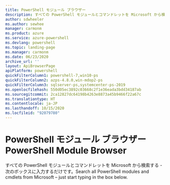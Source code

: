 ```yaml
---
title: PowerShell モジュール ブラウザー
description: すべての PowerShell モジュールとコマンドレットを Microsoft から検索する
author: sdwheeler
ms.author: sewhee
manager: carmonm
ms.product: azure
ms.service: azure-powershell
ms.devlang: powershell
ms.topic: landing-page
ms.manager: carmonm
ms.date: 06/23/2020
archive_url: ''
layout: ApiBrowserPage
apiPlatform: powershell
quickFilterColumn1: powershell-7,win10-ps
quickFilterColumn2: azps-4.8.0,win-mdop2-ps
quickFilterColumn3: sqlserver-ps,systemcenter-ps-2019
ms.openlocfilehash: 550d05ec3892c03668c2f1e36eada3bdd34187ab
ms.sourcegitcommit: 2ca12827dc64198b4263e8873a45b9466f22a67c
ms.translationtype: HT
ms.contentlocale: ja-JP
ms.lasthandoff: 10/15/2020
ms.locfileid: "92079780"
---
```

# <a name="powershell-module-browser"></a><span data-ttu-id="103dc-103">PowerShell モジュール ブラウザー</span><span class="sxs-lookup"><span data-stu-id="103dc-103">PowerShell Module Browser</span></span>

<span data-ttu-id="103dc-104">すべての PowerShell モジュールとコマンドレットを Microsoft から検索する - 次のボックスに入力するだけです。</span><span class="sxs-lookup"><span data-stu-id="103dc-104">Search all PowerShell modules and cmdlets from Microsoft – just start typing in the box below.</span></span>
